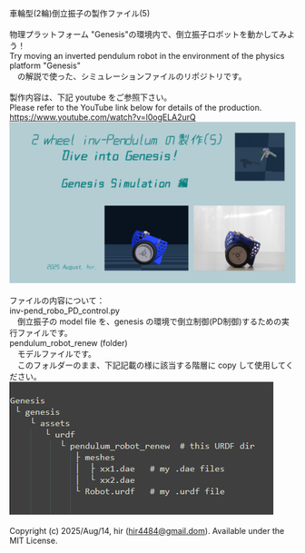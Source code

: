 車輪型(2輪)倒立振子の製作ファイル(5)<br>
<br>
物理プラットフォーム "Genesis"の環境内で、倒立振子ロボットを動かしてみよう！<br>
Try moving an inverted pendulum robot in the environment of the physics platform "Genesis"<br>
　の解説で使った、シミュレーションファイルのリポジトリです。<br>
<br>
製作内容は、下記 youtube をご参照下さい。<br>
Please refer to the YouTube link below for details of the production.<br>
https://www.youtube.com/watch?v=l0ogELA2urQ<br>
<img src="./sample_pic1.png" width="600"><br>
<br>
ファイルの内容について：<br>
inv-pend_robo_PD_control.py<br>
　倒立振子の model file を、genesis の環境で倒立制御(PD制御)するための実行ファイルです。<br>
pendulum_robot_renew (folder)<br>
　モデルファイルです。<br>
　このフォルダーのまま、下記記載の様に該当する階層に copy して使用してください。<br>
![sample_pic2.png](./sample_pic2.png)<br>
<br>
Copyright (c) 2025/Aug/14, hir (hir4484@gmail.dom). Available under the MIT License.
